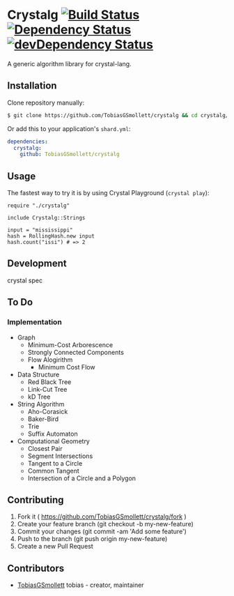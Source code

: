 # Crystalg [![Build Status](https://travis-ci.org/TobiasGSmollett/crystalg.svg?branch=master)](https://travis-ci.org/TobiasGSmollett/crystalg)  [![Dependency Status](https://shards.rocks/badge/github/TobiasGSmollett/crystalg/status.svg)](https://shards.rocks/github/TobiasGSmollett/crystalg)  [![devDependency Status](https://shards.rocks/badge/github/TobiasGSmollett/crystalg/dev_status.svg)](https://shards.rocks/github/TobiasGSmollett/crystalg)

A generic algorithm library for crystal-lang.

## Installation

Clone repository manually:

```sh
$ git clone https://github.com/TobiasGSmollett/crystalg && cd crystalg/
```

Or add this to your application's `shard.yml`:

```yaml
dependencies:
  crystalg:
    github: TobiasGSmollett/crystalg
```

## Usage

The fastest way to try it is by using Crystal Playground (`crystal play`):

```crystal
require "./crystalg"

include Crystalg::Strings

input = "mississippi"
hash = RollingHash.new input
hash.count("issi") # => 2
```

## Development

crystal spec

## To Do

### Implementation
* Graph
  * Minimum-Cost Arborescence
  * Strongly Connected Components
  * Flow Alogirithm
    * Minimum Cost Flow
* Data Structure
  * Red Black Tree
  * Link-Cut Tree
  * kD Tree
* String Algorithm
  * Aho-Corasick
  * Baker-Bird
  * Trie
  * Suffix Automaton
* Computational Geometry
  * Closest Pair
  * Segment Intersections
  * Tangent to a Circle
  * Common Tangent
  * Intersection of a Circle and a Polygon

## Contributing

1. Fork it ( https://github.com/TobiasGSmollett/crystalg/fork )
2. Create your feature branch (git checkout -b my-new-feature)
3. Commit your changes (git commit -am 'Add some feature')
4. Push to the branch (git push origin my-new-feature)
5. Create a new Pull Request

## Contributors

- [TobiasGSmollett](https://github.com/TobiasGSmollett) tobias - creator, maintainer
